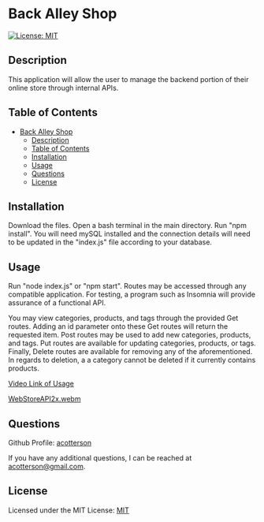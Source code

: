 # Back Alley Shop

[![License: MIT](https://img.shields.io/badge/License-MIT-yellow.svg)](https://opensource.org/licenses/MIT)

## Description

This application will allow the user to manage the backend portion of their online store through internal APIs.

## Table of Contents

- [Back Alley Shop](#back-alley-shop)
  - [Description](#description)
  - [Table of Contents](#table-of-contents)
  - [Installation](#installation)
  - [Usage](#usage)
  - [Questions](#questions)
  - [License](#license)

## Installation

Download the files. Open a bash terminal in the main directory. Run "npm install". You will need mySQL installed and the connection details will need to be updated in the "index.js" file according to your database.

## Usage

Run "node index.js" or "npm start". Routes may be accessed through any compatible application. For testing, a program such as Insomnia will provide assurance of a functional API.

You may view categories, products, and tags through the provided Get routes. Adding an id parameter onto these Get routes will return the requested item. Post routes may be used to add new categories, products, and tags. Put routes are available for updating categories, products, or tags. Finally, Delete routes are available for removing any of the aforementioned. In regards to deletion, a a category cannot be deleted if it currently contains products.

[Video Link of Usage]([https://drive.google.com/file/d/1x4Gf5DlQOY4okppMlyFFFLgsNuLeLjIk/view](https://drive.google.com/file/d/1HtGyNsmsxeAB_ruApYgO2_37Ez9nJXiP/view))


[WebStoreAPI2x.webm](https://user-images.githubusercontent.com/35825121/193735916-a9211592-942f-450c-b2d1-0eaaa1d58798.webm)



## Questions

Github Profile: [acotterson](https://github.com/acotterson)

If you have any additional questions, I can be reached at [acotterson@gmail.com](mailto:acotterson@gmail.com).

## License

Licensed under the MIT License: [MIT](https://opensource.org/licenses/MIT)
